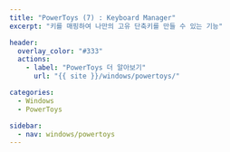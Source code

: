```yaml
---
title: "PowerToys (7) : Keyboard Manager"
excerpt: "키를 매핑하여 나만의 고유 단축키를 만들 수 있는 기능"

header:
  overlay_color: "#333"
  actions:
    - label: "PowerToys 더 알아보기"
      url: "{{ site }}/windows/powertoys/"

categories:
  - Windows
  - PowerToys

sidebar:
  - nav: windows/powertoys
---
```

